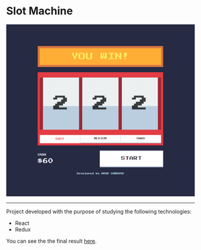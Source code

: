 # Slot Machine

![screenshot](./thumb.PNG)

---
Project developed with the purpose of studying the following technologies:
- React
- Redux 

You can see the the final result [here](https://tunadao1.github.io/slot-machine/dist/).